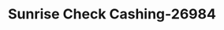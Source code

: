 ---
f_zip-code: 95610
f_state-code: CA
title: Sunrise Check Cashing-26984
f_phone: 916-728-2118
f_city-only: Citrus Heights
f_address: 7062 Sunrise Blvd Citrus Heights
f_location-unique-id: '26984'
slug: sunrise-check-cashing-26984
updated-on: '2024-05-30T13:46:58.046Z'
created-on: '2024-05-30T13:36:59.803Z'
published-on: '2024-05-30T13:54:32.469Z'
f_city-state: cms/city/citrus-heights-ca.md
f_company: cms/company/sunrise-check-cashing.md
f_state: cms/state/california.md
layout: '[payday-loan].html'
tags: payday-loan
---